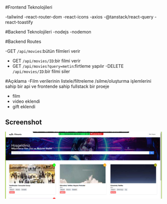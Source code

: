 #Frontend Teknolojileri

-tailwind
-react-router-dom
-react-icons
-axios
-@tanstack/react-query
-react-toastify

#Backend Teknolojileri
-nodejs
-nodemon

#Backend Routes

-GET `/api/movies`:bütün filmleri verir

- GET `/api/movies/ID`:bir filmi verir
- GET `/api/movies?query=metin`:firtleme yapılır
  -DELETE `/api/movies/ID`:bir filmi siler

#Açıklama
-Film verilerinin listele/filtreleme /silme/oluşturma işlemlerini sahip bir api ve frontende sahip fullstack bir proeje

- film
- video eklendi
- gift eklendi

<h2> Screenshot </h2>

![](Screen.png)
